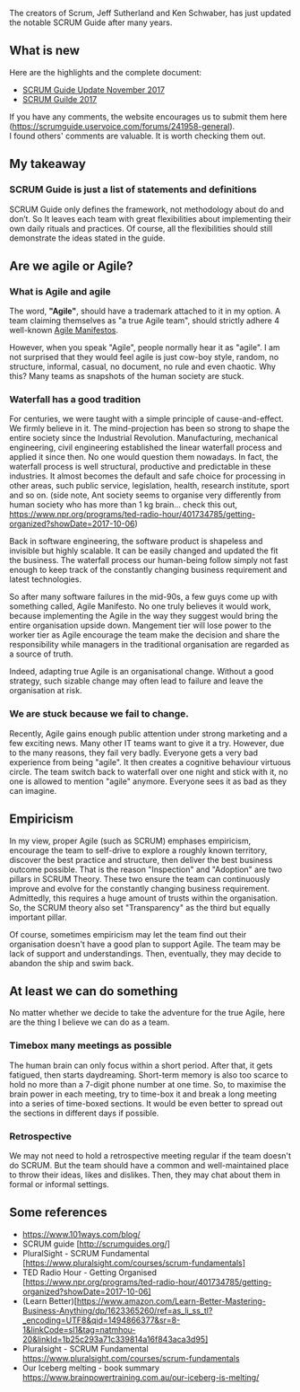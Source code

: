 The creators of Scrum, Jeff Sutherland and Ken Schwaber, has just updated the notable SCRUM Guide after many years. 

## What is new

Here are the highlights and the complete document: 
- <a href="https://www.scrum.org/resources/blog/scrum-guide-update-november-2017" target="_blank">SCRUM Guide Update November 2017</a>
- <a href="http://www.scrumguides.org/scrum-guide.html" target="_blank">SCRUM Guilde 2017</a>

If you have any comments, the website encourages us to submit them here (https://scrumguide.uservoice.com/forums/241958-general).  
I found others' comments are valuable. It is worth checking them out.

## My takeaway

### SCRUM Guide is just a list of statements and definitions

SCRUM Guide only defines the framework, not methodology about do and don’t.  So It leaves each team with great flexibilities about implementing their own daily rituals and practices. Of course, all the flexibilities should still demonstrate the ideas stated in the guide. 

## Are we agile or Agile? 

### What is Agile and agile
The word, __"Agile"__, should have a trademark attached to it in my option. A team claiming themselves as "a true Agile team", should  strictly adhere 4 well-known <a href="http://agilemanifesto.org/" target="_blank">Agile Manifestos</a>.  

However, when you speak "Agile", people normally hear it as "agile".  I am not surprised that they would feel agile is just cow-boy style, random, no structure, informal, casual, no document,  no rule and even chaotic. Why this?  Many teams as snapshots of the human society are stuck.

### Waterfall has a good tradition

For centuries, we were taught with a simple principle of cause-and-effect. We firmly believe in it. The mind-projection has been so strong to shape the entire society since the Industrial Revolution. 
Manufacturing, mechanical engineering, civil engineering established the linear waterfall process and applied it since then. No one would question them nowadays. In fact, the waterfall process is well structural, productive and predictable in these industries. It almost becomes the default and safe choice for processing in other areas, such public service, legislation, health, research institute, sport and so on. (side note, Ant society seems to organise very differently from human society who has more than 1 kg brain... check this out, https://www.npr.org/programs/ted-radio-hour/401734785/getting-organized?showDate=2017-10-06) 

Back in software engineering, the software product is shapeless and invisible but highly scalable. It can be easily changed and updated the fit the business. The waterfall process our human-being follow simply not fast enough to keep track of the constantly changing business requirement and latest technologies.  

So after many software failures in the mid-90s, a few guys come up with something called, Agile Manifesto. No one truly believes it would work, because implementing the Agile in the way they suggest would bring the entire organisation upside down. Mangement tier will lose power to the worker tier as Agile encourage the team make the decision and share the responsibility while managers in the traditional organisation are regarded as a source of truth.  

Indeed, adapting true Agile is an organisational change. Without a good strategy, such sizable change may often lead to failure and leave the organisation at risk. 

### We are stuck because we fail to change. 

Recently, Agile gains enough public attention under strong marketing and a few exciting news. Many other IT teams want to give it a try. However, due to the many reasons, they fail very badly. Everyone gets a very bad experience from being "agile". It then creates a cognitive behaviour virtuous circle. The team switch back to waterfall over one night and stick with it, no one is allowed to mention "agile" anymore. Everyone sees it as bad as they can imagine. 


## Empiricism 

In my view, proper Agile (such as SCRUM) emphases empiricism, encourage the team to self-drive to explore a roughly known territory, discover the best practice and structure, then deliver the best business outcome possible. That is the reason "Inspection" and "Adoption" are two pillars in SCRUM Theory. These two ensure the team can continuously improve and evolve for the constantly changing business requirement.  Admittedly, this requires a huge amount of trusts within the organisation.  So, the SCRUM theory also set "Transparency" as the third but equally important pillar. 

Of course, sometimes empiricism may let the team find out their organisation doesn't have a good plan to support Agile. The team may be lack of support and understandings. Then, eventually, they may decide to abandon the ship and swim back. 

## At least we can do something
No matter whether we decide to take the adventure for the true Agile, here are the thing I believe we can do as a team.

### Timebox many meetings as possible
The human brain can only focus within a short period. After that, it gets fatigued, then starts daydreaming.  Short-term memory is also too scarce to hold no more than a 7-digit phone number at one time. So, to maximise the brain power in each meeting, try to time-box it and break a long meeting into a series of time-boxed sections. It would be even better to spread out the sections in different days if possible. 

### Retrospective
We may not need to hold a retrospective meeting regular if the team doesn't do SCRUM. But the team should have a common and well-maintained place to throw their ideas, likes and dislikes. Then, they may chat about them in formal or informal settings.


## Some references
- https://www.101ways.com/blog/ 
- SCRUM guide [http://scrumguides.org/]
- PluralSight - SCRUM Fundamental [https://www.pluralsight.com/courses/scrum-fundamentals]
- TED Radio Hour - Getting Organised [https://www.npr.org/programs/ted-radio-hour/401734785/getting-organized?showDate=2017-10-06]
- (Learn Better)[https://www.amazon.com/Learn-Better-Mastering-Business-Anything/dp/1623365260/ref=as_li_ss_tl?_encoding=UTF8&qid=1494866377&sr=8-1&linkCode=sl1&tag=natmhou-20&linkId=1b25c293a71c339814a16f843aca3d95]
- Pluralsight - SCRUM Fundamental https://www.pluralsight.com/courses/scrum-fundamentals
- Our Iceberg melting - book summary https://www.brainpowertraining.com.au/our-iceberg-is-melting/

